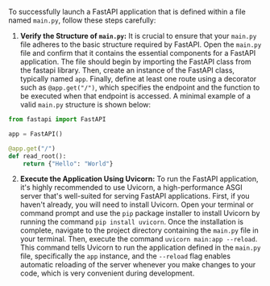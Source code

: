 To successfully launch a FastAPI application that is defined within a file named `main.py`, follow these steps carefully:

1.  **Verify the Structure of `main.py`:**
     It is crucial to ensure that your `main.py` file adheres to the basic structure required by FastAPI. Open the `main.py` file and confirm that it contains the essential components for a FastAPI application.
    The file should begin by importing the FastAPI class from the fastapi library.
    Then, create an instance of the FastAPI class, typically named `app`.
    Finally, define at least one route using a decorator such as `@app.get("/")`, which specifies the endpoint and the function to be executed when that endpoint is accessed.
    A minimal example of a valid `main.py` structure is shown below:

```python
from fastapi import FastAPI

app = FastAPI()

@app.get("/")
def read_root():
    return {"Hello": "World"}
```

2.  **Execute the Application Using Uvicorn:**
   To run the FastAPI application, it's highly recommended to use Uvicorn, a high-performance ASGI server that's well-suited for serving FastAPI applications.
   First, if you haven't already, you will need to install Uvicorn. Open your terminal or command prompt and use the `pip` package installer to install Uvicorn by running the command `pip install uvicorn`. Once the installation is complete, navigate to the project directory containing the `main.py` file in your terminal. Then, execute the command `uvicorn main:app --reload`. This command tells Uvicorn to run the application defined in the `main.py` file, specifically the `app` instance, and the `--reload` flag enables automatic reloading of the server whenever you make changes to your code, which is very convenient during development.
